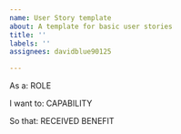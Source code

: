 ```yaml
---
name: User Story template
about: A template for basic user stories
title: ''
labels: ''
assignees: davidblue90125

---
```


As a: ROLE

I want to: CAPABILITY

So that: RECEIVED BENEFIT
